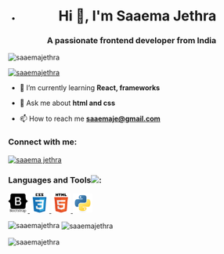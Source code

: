 - <h1 align="center">Hi 👋, I'm Saaema Jethra</h1>
<h3 align="center">A passionate frontend developer from India</h3>

<p align="left"> <img src="https://komarev.com/ghpvc/?username=saaemajethra&label=Profile%20views&color=0e75b6&style=flat" alt="saaemajethra" /> </p>

<p align="left"> <a href="https://github.com/ryo-ma/github-profile-trophy"><img src="https://github-profile-trophy.vercel.app/?username=saaemajethra" alt="saaemajethra" /></a> </p>

- 🌱 I’m currently learning **React, frameworks**

- 💬 Ask me about **html and css**

- 📫 How to reach me **saaemaje@gmail.com**

<h3 align="left">Connect with me:</h3>
<p align="left">
<a href="https://linkedin.com/in/saaema jethra" target="blank"><img align="center" src="https://raw.githubusercontent.com/rahuldkjain/github-profile-readme-generator/master/src/images/icons/Social/linked-in-alt.svg" alt="saaema jethra" height="30" width="40" /></a>
</p>

<h3 align="left">Languages and Tools<img src = "https://media2.giphy.com/media/QssGEmpkyEOhBCb7e1/giphy.gif?cid=ecf05e47a0n3gi1bfqntqmob8g9aid1oyj2wr3ds3mg700bl&rid=giphy.gif" width = 32px>:</h3>
<p align="left"> <a href="https://getbootstrap.com" target="_blank" rel="noreferrer"> <img src="https://raw.githubusercontent.com/devicons/devicon/master/icons/bootstrap/bootstrap-plain-wordmark.svg" alt="bootstrap" width="40" height="40"/> </a> <a href="https://www.w3schools.com/css/" target="_blank" rel="noreferrer"> <img src="https://raw.githubusercontent.com/devicons/devicon/master/icons/css3/css3-original-wordmark.svg" alt="css3" width="40" height="40"/> </a> <a href="https://www.w3.org/html/" target="_blank" rel="noreferrer"> <img src="https://raw.githubusercontent.com/devicons/devicon/master/icons/html5/html5-original-wordmark.svg" alt="html5" width="40" height="40"/> </a> <a href="https://www.python.org" target="_blank" rel="noreferrer"> <img src="https://raw.githubusercontent.com/devicons/devicon/master/icons/python/python-original.svg" alt="python" width="40" height="40"/> </a> </p>

<p><img align="left" src="https://github-readme-stats.vercel.app/api/top-langs?username=saaemajethra&show_icons=true&locale=en&layout=compact" alt="saaemajethra" /></p>

<p>&nbsp;<img align="center" src="https://github-readme-stats.vercel.app/api?username=saaemajethra&show_icons=true&locale=en" alt="saaemajethra" /></p>

<p><img align="center" src="https://github-readme-streak-stats.herokuapp.com/?user=saaemajethra&" alt="saaemajethra" /></p>
